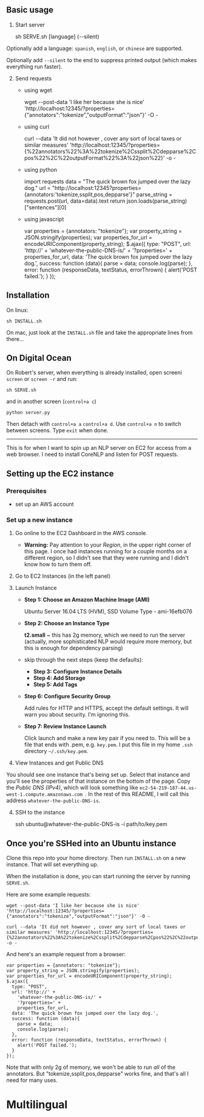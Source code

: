 ## Basic usage

1. Start server

	sh SERVE.sh [language] (--silent)

Optionally add a language: `spanish`, `english`, or `chinese` are supported.

Optionally add `--silent` to the end to suppress printed output (which makes everything run faster).

2. Send requests

	* using wget

		wget --post-data 'I like her because she is nice' 'http://localhost:12345/?properties={"annotators":"tokenize","outputFormat":"json"}' -O -

	* using curl

		curl --data 'It did not however , cover any sort of local taxes or similar measures' 'http://localhost:12345/?properties={%22annotators%22%3A%22tokenize%2Cssplit%2Cdepparse%2Cpos%22%2C%22outputFormat%22%3A%22json%22}' -o -

	* using python

		import requests
		data = "The quick brown fox jumped over the lazy dog."
		url = "http://localhost:12345?properties={annotators:'tokenize,ssplit,pos,depparse'}"
		parse_string = requests.post(url, data=data).text
		return json.loads(parse_string)["sentences"][0]

	* using javascript

		var properties = {annotators: "tokenize"};
		var property_string = JSON.stringify(properties);
		var properties_for_url = encodeURIComponent(property_string);
		$.ajax({
	      type: "POST",
	      url: 'http://' +
	        'whatever-the-public-DNS-is/' +
	        '?properties=' +
	        properties_for_url,
	      data: 'The quick brown fox jumped over the lazy dog.',
	      success: function (data){
	        parse = data;
	        console.log(parse);
	      },
	      error: function (responseData, textStatus, errorThrown) {
	        alert('POST failed.');
	      }
		});

## Installation

On linux:

	sh INSTALL.sh

On mac, just look at the `INSTALL.sh` file and take the appropriate lines from there...

## On Digital Ocean

On Robert's server, when everything is already installed, open screeni `screen` or `screen -r` and run:

    sh SERVE.sh

and in another screen (`control+a c`)

    python server.py

Then detach with `control+a a` `control+a d`. Use `control+a n` to switch between screens. Type `exit` when done.

- - - -

This is for when I want to spin up an NLP server on EC2 for access from a web browser. I need to install CoreNLP and listen for POST requests.

## Setting up the EC2 instance

### Prerequisites

* set up an AWS account

### Set up a new instance

1. Go online to the EC2 Dashboard in the AWS console.

	* **Warning:** Pay attention to your *Region*, in the upper right corner of this page. I once had instances running for a couple months on a different region, so I didn't see that they were running and I didn't know how to turn them off.

2. Go to EC2 Instances (in the left panel)

3. Launch Instance

	* **Step 1: Choose an Amazon Machine Image (AMI)**

		Ubuntu Server 16.04 LTS (HVM), SSD Volume Type - ami-16efb076

	* **Step 2: Choose an Instance Type**

		**t2.small** ~ this has 2g memory, which we need to run the server (actually, more sophisticated NLP would require more memory, but this is enough for dependency parsing)

	* skip through the next steps (keep the defaults):
		* **Step 3: Configure Instance Details**
		* **Step 4: Add Storage**
		* **Step 5: Add Tags**

	* **Step 6: Configure Security Group**

		Add rules for HTTP and HTTPS, accept the default settings. It will warn you about security. I'm ignoring this.

	* **Step 7: Review Instance Launch**

		Click launch and make a new key pair if you need to. This will be a file that ends with .pem, e.g. `key.pem`. I put this file in my home `.ssh` directory `~/.ssh/key.pem`.

3. View Instances and get Public DNS

You should see one instance that's being set up. Select that instance and you'll see the properties of that instance on the bottom of the page. Copy the *Public DNS (IPv4)*, which will look something like `ec2-54-219-187-44.us-west-1.compute.amazonaws.com
`. In the rest of this README, I will call this address `whatever-the-public-DNS-is`.

4. SSH to the instance

	ssh ubuntu@whatever-the-public-DNS-is -i path/to/key.pem

## Once you're SSHed into an Ubuntu instance

Clone this repo into your home directory. Then run `INSTALL.sh` on a new instance. That will set everything up.

When the installation is done, you can start running the server by running `SERVE.sh`.

Here are some example requests:

	wget --post-data 'I like her because she is nice' 'http://localhost:12345/?properties={"annotators":"tokenize","outputFormat":"json"}' -O -

	curl --data 'It did not however , cover any sort of local taxes or similar measures' 'http://localhost:12345/?properties={%22annotators%22%3A%22tokenize%2Cssplit%2Cdepparse%2Cpos%22%2C%22outputFormat%22%3A%22json%22}' -o -

And here's an example request from a browser:

	var properties = {annotators: "tokenize"};
	var property_string = JSON.stringify(properties);
	var properties_for_url = encodeURIComponent(property_string);
	$.ajax({
      type: "POST",
      url: 'http://' +
        'whatever-the-public-DNS-is/' +
        '?properties=' +
        properties_for_url,
      data: 'The quick brown fox jumped over the lazy dog.',
      success: function (data){
        parse = data;
        console.log(parse);
      },
      error: function (responseData, textStatus, errorThrown) {
        alert('POST failed.');
      }
	});

Note that with only 2g of memory, we won't be able to run *all* of the annotators. But "tokenize,ssplit,pos,depparse" works fine, and that's all I need for many uses.

# Multilingual



